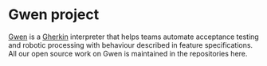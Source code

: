 Gwen project
============

[Gwen](https://gweninterpreter.org/) is a [Gherkin](https://cucumber.io/docs/gherkin/reference/) interpreter that helps teams automate acceptance testing and robotic processing with behaviour described in feature specifications. All our open source work on Gwen is maintained in the repositories here.

